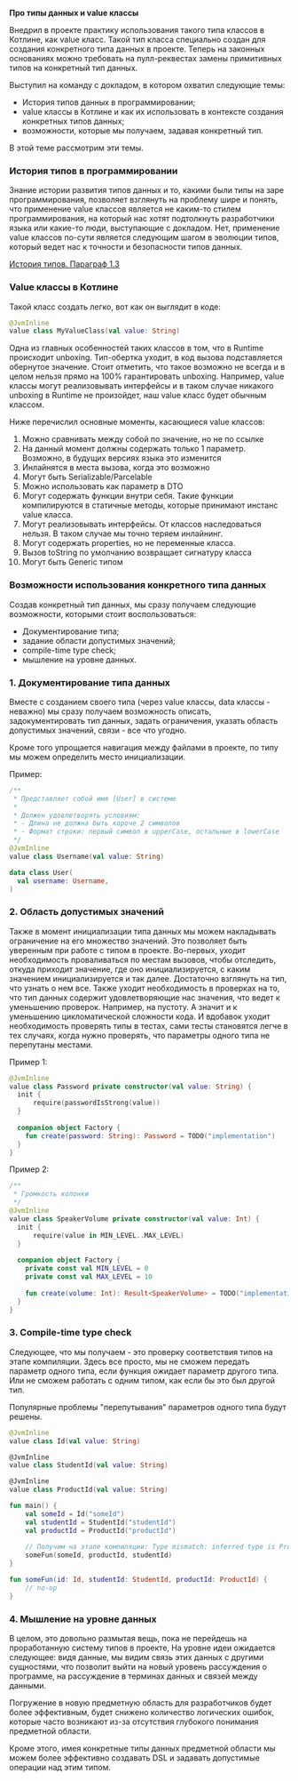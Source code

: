 **Про типы данных и value классы**

Внедрил в проекте практику использования такого типа классов в Котлине, как value класс.
Такой тип класса специально создан для создания конкретного типа данных в проекте. 
Теперь на законных основаниях можно требовать на пулл-реквестах замены примитивных типов на конкретный тип данных. 

Выступил на команду с докладом, в котором охватил следующие темы:
- История типов данных в программировании; 
- value классы в Котлине и как их использовать в контексте создания конкретных типов данных; 
- возможности, которые мы получаем, задавая конкретный тип.  

В этой теме рассмотрим эти темы.

### История типов в программировании

Знание истории развития типов данных и то, какими были типы на заре программирования, позволяет взглянуть на проблему
шире и понять, что применение value классов является не каким-то стилем программирования, на который нас хотят
подтолкнуть разработчики языка или какие-то люди, выступающие с докладом. Нет, применение value классов
по-сути является следующим шагом в эволюции типов, который ведет нас к точности и безопасности типов данных.

[История типов. Параграф 1.3](http://www.k-press.ru/cs/2006/2/onunderstand/OnUnderstand.asp)


### Value классы в Котлине 

Такой класс создать легко, вот как он выглядит в коде:
```kotlin
@JvmInline
value class MyValueClass(val value: String)
```

Одна из главных особенностей таких классов в том, что в Runtime происходит unboxing. 
Тип-обертка уходит, в код вызова подставляется обернутое значение.
Стоит отметить, что такое возможно не всегда и в целом нельзя прямо на 100% гарантировать unboxing. 
Например, value классы могут реализовывать интерфейсы и в таком случае никакого unboxing в Runtime не произойдет, наш value класс будет обычным классом.

Ниже перечислил основные моменты, касающиеся value классов: 
1. Можно сравнивать между собой по значение, но не по ссылке
2. На данный момент должны содержать только 1 параметр. Возможно, в будущих версиях языка это изменится
3. Инлайнятся в места вызова, когда это возможно 
4. Могут быть Serializable/Parcelable 
5. Можно использовать как параметр в DTO 
6. Могут содержать функции внутри себя. Такие функции компилируются в статичные методы, которые принимают инстанс value класса. 
7. Могут реализовывать интерфейсы. От классов наследоваться нельзя. В таком случае мы точно теряем инлайнинг. 
8. Могут содержать properties, но не переменные класса.
9. Вызов toString по умолчанию возвращает сигнатуру класса 
10. Могут быть Generic типом

### Возможности использования конкретного типа данных 

Создав конкретный тип данных, мы сразу получаем следующие возможности, которыми стоит воспользоваться:
- Документирование типа;
- задание области допустимых значений;
- compile-time type check;
- мышление на уровне данных.

### 1. Документирование типа данных

Вместе с созданием своего типа (через value классы, data классы - неважно) мы сразу получаем возможность описать, задокументировать тип данных, задать ограничения, указать область допустимых значений, связи - все что угодно. 

Кроме того упрощается навигация между файлами в проекте, по типу мы можем определить место инициализации.

Пример:

```kotlin
/**
 * Представляет собой имя [User] в системе
 * 
 * Должен удовлетворять условиям:
 * - Длина не должна быть короче 2 символов
 * - Формат строки: первый символ в upperCase, остальные в lowerCase
 */
@JvmInline
value class Username(val value: String)

data class User(
  val username: Username,
)
```
### 2. Область допустимых значений

Также в момент инициализации типа данных мы можем накладывать ограничение на его множество значений. 
Это позволяет быть уверенным при работе с типом в проекте.
Во-первых, уходит необходимость проваливаться по местам вызовов, чтобы отследить, откуда приходит значение, где оно инициализируется, с каким значением инициализируется и так далее. 
Достаточно взглянуть на тип, что узнать о нем все. 
Также уходит необходимость в проверках на то, что тип данных содержит удовлетворяющие нас значения, что ведет к уменьшению проверок. 
Например, на пустоту. А значит и к уменьшению цикломатической сложности кода. 
И вдобавок уходит необходимость проверять типы в тестах, сами тесты становятся легче в тех случаях, когда нужно проверять, что параметры одного типа не перепутаны местами.

Пример 1:

```kotlin
@JvmInline
value class Password private constructor(val value: String) {
  init {
      require(passwordIsStrong(value))
  }
  
  companion object Factory {
    fun create(password: String): Password = TODO("implementation")
  }
}
```

Пример 2:

```kotlin
/**
 * Громкость колонки
 */
@JvmInline
value class SpeakerVolume private constructor(val value: Int) {
  init {
      require(value in MIN_LEVEL..MAX_LEVEL)
  }
  
  companion object Factory {
    private const val MIN_LEVEL = 0
    private const val MAX_LEVEL = 10
    
    fun create(volume: Int): Result<SpeakerVolume> = TODO("implementation")
  }
}
```


### 3. Compile-time type check

Следующее, что мы получаем - это проверку соответствия типов на этапе компиляции. 
Здесь все просто, мы не сможем передать параметр одного типа, если функция ожидает параметр другого типа.
Или не сможем работать с одним типом, как если бы это был другой тип.

Популярные проблемы "перепутывания" параметров одного типа будут решены.

```kotlin
@JvmInline
value class Id(val value: String)

@JvmInline
value class StudentId(val value: String)

@JvmInline
value class ProductId(val value: String)

fun main() {
    val someId = Id("someId")
    val studentId = StudentId("studentId")
    val productId = ProductId("productId")
    
    // Получим на этапе компиляции: Type mismatch: inferred type is ProductId but StudentId was expected
    someFun(someId, productId, studentId)
}

fun someFun(id: Id, studentId: StudentId, productId: ProductId) {
    // no-op
}
```

### 4. Мышление на уровне данных

В целом, это довольно размытая вещь, пока не перейдешь на проработанную систему типов в проекте,
На уровне идеи ожидается следующее: видя данные, мы видим связь этих данных с другими сущностями, 
что позволит выйти на новый уровень рассуждения о программе, на рассуждение в терминах данных и связей между данными.

Погружение в новую предметную область для разработчиков будет более эффективным, будет снижено количество логических ошибок, которые часто возникают из-за отсутствия глубокого понимания предметной области.

Кроме этого, имея конкретные типы данных предметной области мы можем более эффективно создавать DSL и задавать допустимые операции над этим типом.
